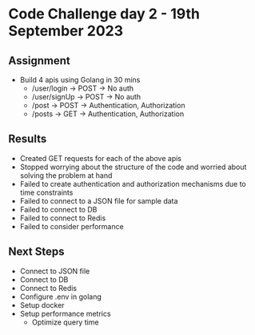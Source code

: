 # Code Challenge day 2 - 19th September 2023

## Assignment
- Build 4 apis using Golang in 30 mins
    - /user/login -> POST -> No auth
    - /user/signUp -> POST -> No auth
    - /post -> POST -> Authentication, Authorization
    - /posts -> GET -> Authentication, Authorization

## Results
- Created GET requests for each of the above apis
- Stopped worrying about the structure of the code and worried about solving the problem at hand 
- Failed to create authentication and authorization mechanisms due to time constraints
- Failed to connect to a JSON file for sample data 
- Failed to connect to DB
- Failed to connect to Redis
- Failed to consider performance

## Next Steps
- Connect to JSON file
- Connect to DB
- Connect to Redis
- Configure .env in golang
- Setup docker
- Setup performance metrics
    - Optimize query time